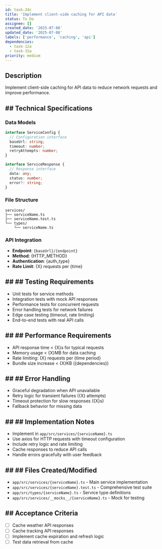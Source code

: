 ```yaml
---
id: task-24c
title: 'Implement client-side caching for API data'
status: To Do
assignee: []
created_date: '2025-07-08'
updated_date: '2025-07-08'
labels: ['performance', 'caching', 'api']
dependencies:
  - task-12a
  - task-15a
priority: medium
---
```


## Description

Implement client-side caching for API data to reduce network requests and improve performance.

## ## Technical Specifications

### Data Models
```typescript
interface ServiceConfig {
  // Configuration interface
  baseUrl: string;
  timeout: number;
  retryAttempts: number;
}

interface ServiceResponse {
  // Response interface
  data: any;
  status: number;
  error?: string;
}
```

### File Structure
```
services/
├── serviceName.ts
├── serviceName.test.ts
└── types/
    └── serviceName.ts
```

### API Integration
- **Endpoint**: `{baseUrl}/{endpoint}`
- **Method**: {HTTP_METHOD}
- **Authentication**: {auth_type}
- **Rate Limit**: {X} requests per {time}

## ## ## Testing Requirements
- Unit tests for service methods
- Integration tests with mock API responses
- Performance tests for concurrent requests
- Error handling tests for network failures
- Edge case testing (timeout, rate limiting)
- End-to-end tests with real API calls

## ## ## Performance Requirements
- API response time < {X}s for typical requests
- Memory usage < {X}MB for data caching
- Rate limiting: {X} requests per {time period}
- Bundle size increase < {X}KB ({dependencies})

## ## ## Error Handling
- Graceful degradation when API unavailable
- Retry logic for transient failures ({X} attempts)
- Timeout protection for slow responses ({X}s)
- Fallback behavior for missing data

## ## ## Implementation Notes
- Implement in `app/src/services/{serviceName}.ts`
- Use axios for HTTP requests with timeout configuration
- Include retry logic and rate limiting
- Cache responses to reduce API calls
- Handle errors gracefully with user feedback

## ## ## Files Created/Modified
- `app/src/services/{serviceName}.ts` - Main service implementation
- `app/src/services/{serviceName}.test.ts` - Comprehensive test suite
- `app/src/types/{serviceName}.ts` - Service type definitions
- `app/src/services/__mocks__/{serviceName}.ts` - Mock for testing

## ## Acceptance Criteria
- [ ] Cache weather API responses
- [ ] Cache tracking API responses
- [ ] Implement cache expiration and refresh logic
- [ ] Test data retrieval from cache 